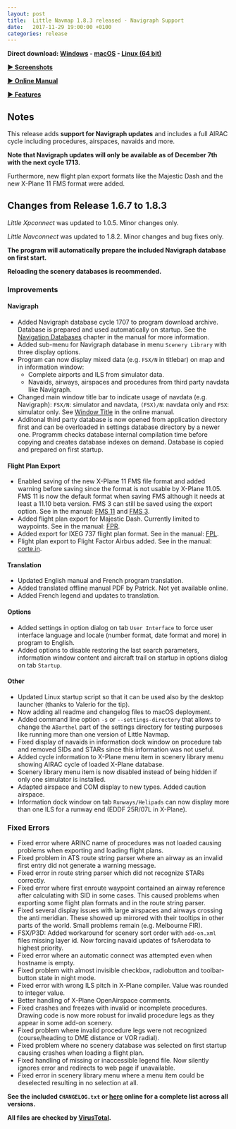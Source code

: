 ```yaml
---
layout: post
title:  Little Navmap 1.8.3 released - Navigraph Support
date:   2017-11-29 19:00:00 +0100
categories: release
---
```


**Direct download:
[Windows](https://github.com/albar965/littlenavmap/releases/download/v1.8.3/LittleNavmap-win-1.8.3.zip) -
[macOS](https://github.com/albar965/littlenavmap/releases/download/v1.8.3/LittleNavmap-macOS-1.8.3.zip) -
[Linux \(64 bit\)](https://github.com/albar965/littlenavmap/releases/download/v1.8.3/LittleNavmap-linux-1.8.3.tar.gz)**

[**► Screenshots**](/littlenavmapscreens.html)

[**► Online Manual**](https://albar965.gitbooks.io/little-navmap-user-manual/content/v/release/1.8/en/)

[**► Features**](/littlenavmap.html)

## Notes

This release adds **support for Navigraph updates** and includes a full AIRAC cycle including
procedures, airspaces, navaids and more.

**Note that Navigraph updates will only be available as of December 7th with the next cycle 1713.**

Furthermore, new flight plan export formats like the Majestic Dash and the new X-Plane 11 FMS format were added.

## Changes from Release 1.6.7 to 1.8.3

*Little Xpconnect* was updated to 1.0.5. Minor changes only.

*Little Navconnect* was updated to 1.8.2. Minor changes and bug fixes only.

**The program will automatically prepare the included Navigraph database on first start.**

**Reloading the scenery databases is recommended.**

### Improvements

#### Navigraph

* Added Navigraph database cycle 1707 to program download archive. Database is prepared and
  used automatically on startup. See the
  [Navigation Databases](https://albar965.gitbooks.io/little-navmap-user-manual/content/v/release/1.8/en/NAVDATA.html)
  chapter in the manual for more information.
* Added sub-menu for Navigraph database in menu `Scenery Library` with three display options.
* Program can now display mixed data (e.g. `FSX/N` in titlebar) on map and in information window:
  * Complete airports and ILS from simulator data.
  * Navaids, airways, airspaces and procedures from third party navdata like Navigraph.
* Changed main window title bar to indicate usage of navdata (e.g. Navigraph):
  `FSX/N`: simulator and navdata, `(FSX)/N`: navdata only and `FSX`: simulator only.
  See [Window Title](https://albar965.gitbooks.io/little-navmap-user-manual/content/v/release/1.8/en/INTRO.html#window-title)
  in the online manual.
* Additonal third party database is now opened from application directory
  first and can be overloaded in settings database directory by a newer one. Programm checks
  database internal compilation time before copying and creates database indexes on demand.
  Database is copied and prepared on first startup.

#### Flight Plan Export
* Enabled saving of the new X-Plane 11 FMS file format and added warning before saving since the
  format is not usable by X-Plane 11.05.
  FMS 11 is now the default format when saving FMS although it needs at least a 11.10 beta version.
  FMS 3 can still be saved using the export option. See in the manual:
  [FMS 11](https://albar965.gitbooks.io/little-navmap-user-manual/content/v/release/1.8/en/FLIGHTPLANFMT.html#flight-plan-formats-fms11)
  and
  [FMS 3](https://albar965.gitbooks.io/little-navmap-user-manual/content/v/release/1.8/en/FLIGHTPLANFMT.html#flight-plan-formats-fms3).
* Added flight plan export for Majestic Dash. Currently limited to waypoints. See in the manual:
  [FPR](https://albar965.gitbooks.io/little-navmap-user-manual/content/v/release/1.8/en/FLIGHTPLANFMT.html#flight-plan-formats-fpr).
* Added export for IXEG 737 flight plan format. See in the manual:
  [FPL](https://albar965.gitbooks.io/little-navmap-user-manual/content/v/release/1.8/en/FLIGHTPLANFMT.html#flight-plan-formats-fpl).
* Flight plan export to Flight Factor Airbus added. See in the manual:
  [corte.in](https://albar965.gitbooks.io/little-navmap-user-manual/content/v/release/1.8/en/FLIGHTPLANFMT.html#flight-plan-formats-cortein).

#### Translation
* Updated English manual and French program translation.
* Added translated offline manual PDF by Patrick. Not yet available online.
* Added French legend and updates to translation.

#### Options

* Added settings in option dialog on tab `User Interface`
  to force user interface language and locale \(number format, date format and more\) in program to English.
* Added options to disable restoring the last search parameters, information window content and
  aircraft trail on startup in options dialog on tab `Startup`.

#### Other

* Updated Linux startup script so that it can be used also by the desktop launcher (thanks to Valerio for the tip).
* Now adding all readme and changelog files to macOS deployment.
* Added command line option `-s` or `--settings-directory` that allows to change the `ABarthel` part of the
  settings directory for testing purposes like running more than one version of Little Navmap.
* Fixed display of navaids in information dock window on procedure tab and removed SIDs and STARs
  since this information was not useful.
* Added cycle information to X-Plane menu item in scenery library menu showing AIRAC cycle of loaded X-Plane database.
* Scenery library menu item is now disabled instead of being hidden if only one simulator is installed.
* Adapted airspace and COM display to new types. Added caution airspace.
* Information dock window on tab `Runways/Helipads`
  can now display more than one ILS for a runway end (EDDF 25R/07L in X-Plane).

### Fixed Errors

* Fixed error where ARINC name of procedures was not loaded causing problems when exporting and loading flight plans.
* Fixed problem in ATS route string parser where an airway as an invalid first entry did not generate a warning message.
* Fixed error in route string parser which did not recognize STARs correctly.
* Fixed error where first enroute waypoint contained an airway reference after calculating with SID in some cases.
  This caused problems when exporting some flight plan formats and in the route string parser.
* Fixed several display issues with large airspaces and airways crossing the anti meridian. These showed up
  mirrored with their tooltips in other parts of the world. Small problems remain (e.g. Melbourne FIR).
* FSX/P3D: Added workaround for scenery sort order with `add-on.xml` files missing layer id.
  Now forcing navaid updates of fsAerodata to highest priority.
* Fixed error where an automatic connect was attempted even when hostname is empty.
* Fixed problem with almost invisible checkbox, radiobutton and toolbar-button state in night mode.
* Fixed error with wrong ILS pitch in X-Plane compiler. Value was rounded to integer value.
* Better handling of X-Plane OpenAirspace comments.
* Fixed crashes and freezes with invalid or incomplete procedures.
  Drawing code is now more robust for invalid procedure legs as they appear in some add-on scenery.
* Fixed problem where invalid procedure legs were not recognized \(course/heading to DME distance or VOR radial\).
* Fixed problem where no scenery database was selected on first startup causing crashes when loading a flight plan.
* Fixed handling of missing or inaccessible legend file. Now silently ignores error and redirects to
  web page if unavailable.
* Fixed error in scenery library menu where a menu item could be deselected resulting in no selection at all.

**See the included `CHANGELOG.txt` or [here](https://github.com/albar965/littlenavmap/blob/release/1.8/CHANGELOG.txt) online for a complete list across all versions.**

**All files are checked by [VirusTotal](https://www.virustotal.com).**

